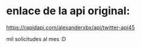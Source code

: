 # enlace de la api original:

https://rapidapi.com/alexanderxbx/api/twitter-api45

mil solicitudes al mes :D
